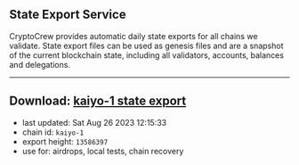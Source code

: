 ## State Export Service
CryptoCrew provides automatic daily state exports for all chains we validate. State export files can be used as genesis files and are a snapshot of the current blockchain state, including all validators, accounts, balances and delegations.

---
**Download: [kaiyo-1 state export](https://dl.ccvalidators.com/SERVICE/kujira/kaiyo-1_export_13586397.json)**
---

- last updated: Sat Aug 26 2023 12:15:33
- chain id: `kaiyo-1`
- export height: `13586397`
- use for: airdrops, local tests, chain recovery
